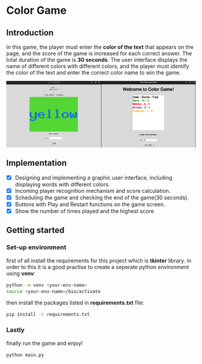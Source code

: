 # Color Game

## Introduction
In this game, the player must enter the **color of the text** that appears on the page, and the score of the game is increased for each correct answer. The total duration of the game is **30 seconds**. The user interface displays the name of different colors with different colors, and the player must identify the color of the text and enter the correct color name to win the game.
<div style="display:flex;">
    <img src="docs/game_window.png" alt="Image 1" style="width:50%;">
    <img src="docs/welcome_window.png" alt="Image 2" style="width:50%;">
</div>

## Implementation
- [x] Designing and implementing a graphic user interface, including displaying words with different colors.
- [x] Incoming player recognition mechanism and score calculation.
- [x] Scheduling the game and checking the end of the game(30 seconds).
- [x] Buttons with Play and Restart functions on the game screen.
- [x] Show the number of times played and the highest score

## Getting started
### Set-up environment
first of all install the requirements for this project which is **tkinter** library. in order to this it is a good practise to create a seperate python environment using **venv**:
```bash
python -m venv <your-env-name>
source <your-env-name>/bin/activate
```
then install the packages listed in **requirements.txt** file:
```bash
pip install -r requirements.txt
```
### Lastly
finally run the game and enjoy!
```bash
python main.py
```